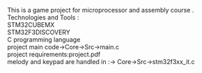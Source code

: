 This is a game project for microprocessor and assembly course .</br>
Technologies and Tools :</br>
STM32CUBEMX</br>
STM32F3DISCOVERY</br>
C programming language</br>
project main code->Core->Src->main.c</br>
project requirements:project.pdf</br>
melody and keypad are handled in :-> Core->Src->stm32f3xx_it.c
